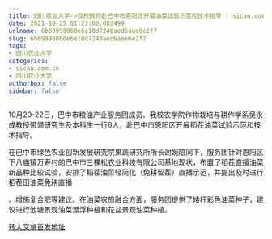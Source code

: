 ```yaml
---
title: 四川农业大学->我校教师赴巴中市恩阳区开展油菜试验示范和技术指导 | sicau.com.cn
date: 2021-10-25 01:23:00.082499
urlname: 6b89998060e6e10d7240aed6aee6e2f7
slug: 6b89998060e6e10d7240aed6aee6e2f7
tags: 
- 四川农业大学
categories:
- sicau.com.cn
- 四川农业大学
authorbox: false
sidebar: false
---
```

10月20-22日，巴中市粮油产业服务团成员、我校农学院作物栽培与耕作学系吴永成教授带领研究生及本科生一行6人，赴巴中市恩阳区开展稻茬油菜试验示范和技术指导。  

在巴中市绿色农业创新发展研究院果蔬研究所所长谢婉陪同下，服务团针对恩阳区下八庙镇万寿村的巴中市三棵松农业科技有限公司基地现状，布置了稻茬直播油菜新品种比较试验，安排了稻茬油菜轻简化（免耕留茬）直播示范，并提出及时进行稻茬田油菜免耕直播
<!--more-->
、增施复合肥等建议。在油菜农旅融合方面，服务团提供了矮杆彩色油菜种子，建议进行池塘景观油菜漂浮种植和花盆景观油菜种植。



[转入文章首发地址](https://news.sicau.edu.cn/info/1078/65064.htm)
